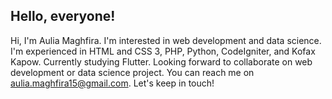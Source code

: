 ## Hello, everyone!

Hi, I'm Aulia Maghfira. I'm interested in web development and data science. 
I'm experienced in HTML and CSS 3, PHP, Python, CodeIgniter, and Kofax Kapow. Currently studying Flutter.
Looking forward to collaborate on web development or data science project. You can reach me on aulia.maghfira15@gmail.com. Let's keep in touch!

<!---
amaghfira/amaghfira is a ✨ special ✨ repository because its `README.md` (this file) appears on your GitHub profile.
You can click the Preview link to take a look at your changes.
--->

